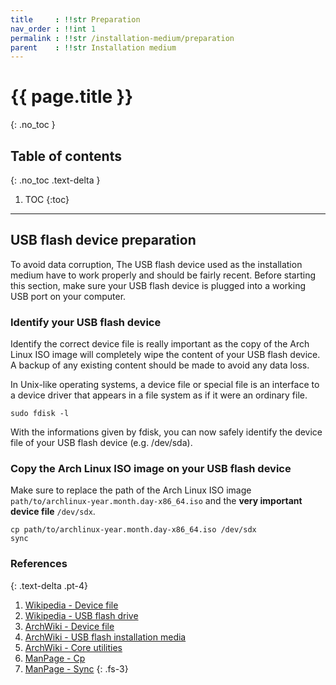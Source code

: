 ```yaml
---
title     : !!str Preparation
nav_order : !!int 1
permalink : !!str /installation-medium/preparation
parent    : !!str Installation medium
---
```


# {{ page.title }}
{: .no_toc }

## Table of contents
{: .no_toc .text-delta }

1. TOC
{:toc}

---

## USB flash device preparation

To avoid data corruption, The USB flash device used as the installation medium have to work properly and should be fairly recent. Before starting this section, make sure your USB flash device is plugged into a working USB port on your computer. 

### Identify your USB flash device

Identify the correct device file is really important as the copy of the Arch Linux ISO image will completely wipe the content of your USB flash device. A backup of any existing content should be made to avoid any data loss.

In Unix-like operating systems, a device file or special file is an interface to a device driver that appears in a file system as if it were an ordinary file.

```
sudo fdisk -l
```

With the informations given by fdisk, you can now safely identify the device file of your USB flash device (e.g. /dev/sda).

### Copy the Arch Linux ISO image on your USB flash device

Make sure to replace the path of the Arch Linux ISO image `path/to/archlinux-year.month.day-x86_64.iso` and the **very important device file** `/dev/sdx`.

```
cp path/to/archlinux-year.month.day-x86_64.iso /dev/sdx
sync
```

### References
{: .text-delta .pt-4}

1. [Wikipedia - Device file](https://en.wikipedia.org/wiki/Device_file)
1. [Wikipedia - USB flash drive](https://en.wikipedia.org/wiki/USB_flash_drive)
1. [ArchWiki - Device file](https://wiki.archlinux.org/index.php/Device_file)
1. [ArchWiki - USB flash installation media](https://wiki.archlinux.org/index.php/USB_flash_installation_media)
1. [ArchWiki - Core utilities](https://wiki.archlinux.org/index.php/Core_utilities)
1. [ManPage - Cp](https://jlk.fjfi.cvut.cz/arch/manpages/man/core/coreutils/cp.1.en)
1. [ManPage - Sync](https://jlk.fjfi.cvut.cz/arch/manpages/man/core/coreutils/sync.1.en)
{: .fs-3}
